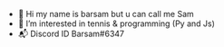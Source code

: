 - 👋 Hi my name is barsam but u can call me Sam
- 👀 I’m interested in tennis & programming (Py and Js)
- 📬 Discord ID Barsam#6347

